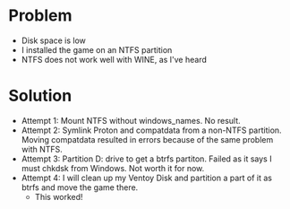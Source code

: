 # Problem
- Disk space is low
- I installed the game on an NTFS partition
- NTFS does not work well with WINE, as I've heard
# Solution
- Attempt 1: Mount NTFS without windows_names. No result.
- Attempt 2: Symlink Proton and compatdata from a non-NTFS partition. Moving compatdata resulted in errors because of the same problem with NTFS.
- Attempt 3: Partition D: drive to get a btrfs partiton. Failed as it says I must chkdsk from Windows. Not worth it for now.
- Attempt 4: I will clean up my Ventoy Disk and partition a part of it as btrfs and move the game there.
	- This worked!